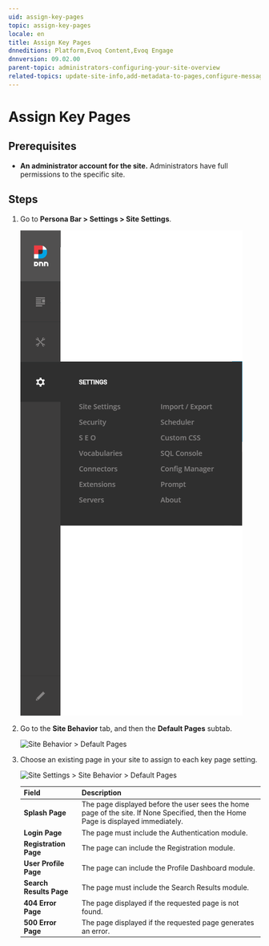 ```yaml
---
uid: assign-key-pages
topic: assign-key-pages
locale: en
title: Assign Key Pages
dnneditions: Platform,Evoq Content,Evoq Engage
dnnversion: 09.02.00
parent-topic: administrators-configuring-your-site-overview
related-topics: update-site-info,add-metadata-to-pages,configure-messaging,access-web-config,configure-check-for-new-version,participate-in-improvement-program,configure-html-editor,page-file-versioning,administrators-extensions-overview,administrators-connectors-overview,administrators-workflows-overview,administrators-search-overview,administrators-vocabularies-overview
---
```


# Assign Key Pages

## Prerequisites

*   **An administrator account for the site.** Administrators have full permissions to the specific site.

## Steps

1.  Go to **Persona Bar \> Settings \> Site Settings**.
    
    ![Persona Bar > Settings > Site Settings](/images/scr-pbar-host-Settings-E91-platform.png)
    
2.  Go to the **Site Behavior** tab, and then the **Default Pages** subtab.
    
    ![Site Behavior > Default Pages](/images/scr-pbtabs-host-Settings-SiteSettings-SiteBehavior-DefaultPages-E90.png)
    
3.  Choose an existing page in your site to assign to each key page setting.
    
      
    
    ![Site Settings > Site Behavior > Default Pages](/images/scr-SiteSettings-SiteBehavior-DefaultPages-E90.png)
    
      
    
    |**Field**|**Description**|
    |---|---|
    |<strong>Splash Page</strong>|The page displayed before the user sees the home page of the site. If None Specified, then the Home Page is displayed immediately.|
    |<strong>Login Page</strong>|The page must include the Authentication module.|
    |<strong>Registration Page</strong>|The page can include the Registration module.|
    |<strong>User Profile Page</strong>|The page can include the Profile Dashboard module.|
    |<strong>Search Results Page</strong>|The page must include the Search Results module.|
    |<strong>404 Error Page</strong>|The page displayed if the requested page is not found.|
    |<strong>500 Error Page</strong>|The page displayed if the requested page generates an error.|